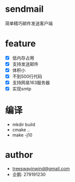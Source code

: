 # sendmail
简单精巧邮件发送客户端

# feature
- [x] 低内存占用
- [x] 支持发送邮件
- [x] 体积小
- [x] 不到500行代码
- [x] 支持网易163服务器
- [x] 实现smtp

# 编译
- mkdir build
- cmake ..
- make -j10

# author
- treeswayinwind@gmail.com
- 企鹅: 279191230
